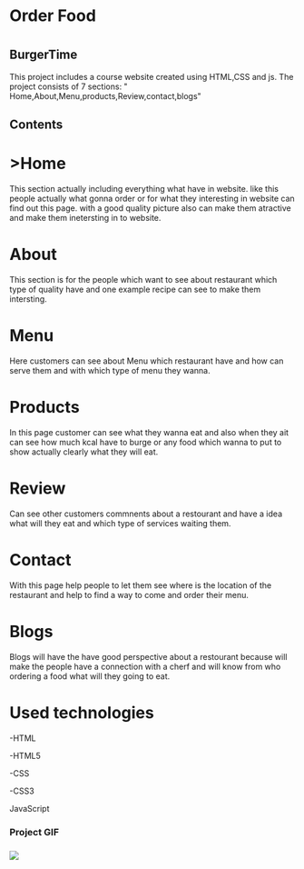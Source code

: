 <h1>Order Food<h1>
<h2>BurgerTime</h2>
This project includes a course website created using HTML,CSS and js. The project consists of 7 sections: " Home,About,Menu,products,Review,contact,blogs"
<h2>Contents</h2>


<h1>>Home</h1>
This section actually including everything what have in website. like this people actually what gonna order or for what they interesting in website can find out this page. with a good quality picture also can make them atractive and make them inetersting in to website.

<h1>About</h1>
This section is for the people which want to see about restaurant which type of quality have and one example recipe  can see  to make them intersting.

<h1>Menu</h1>
Here customers can see about Menu which restaurant have and how can serve them and with which type of menu they wanna.

<h1>Products</h1>
In this page customer can see what they wanna eat and also when they ait can see how much kcal have to burge or any food which wanna to put to show actually clearly what they will eat.

<h1>Review</h1>
 Can see other customers commnents about a restourant and have a idea what will they eat and which type of services waiting them.

 <h1>Contact</h1>
  With this page help people to let them see where is the location of the restaurant and help to find a way to come and order their menu.

   <h1>Blogs</h1>
Blogs will have the have good perspective about a restourant because will make the people have a connection with a cherf and will know from who ordering a food what will they going to eat.
<h1>Used technologies</h1>

<p>-HTML</p>
<p>-HTML5</p>
<p>-CSS</p>
<p>-CSS3</p>
<p>JavaScript</p>

<h3>Project GIF<h3>

![](order-food-gif.gif)
